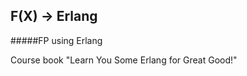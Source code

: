 F(X) -> Erlang
----------
#####FP using Erlang

Course book "Learn You Some Erlang for Great Good!"
